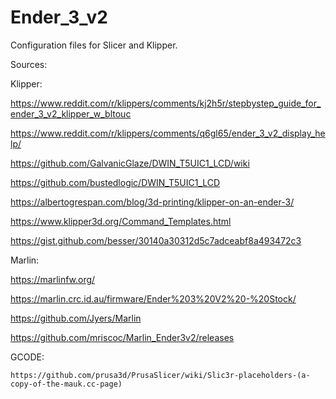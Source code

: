 # Ender_3_v2
Configuration files for Slicer and Klipper.

Sources:

  Klipper:

   https://www.reddit.com/r/klippers/comments/kj2h5r/stepbystep_guide_for_ender_3_v2_klipper_w_bltouc
    
   https://www.reddit.com/r/klippers/comments/q6gl65/ender_3_v2_display_help/
    
   https://github.com/GalvanicGlaze/DWIN_T5UIC1_LCD/wiki
    
   https://github.com/bustedlogic/DWIN_T5UIC1_LCD
    
   https://albertogrespan.com/blog/3d-printing/klipper-on-an-ender-3/
    
   https://www.klipper3d.org/Command_Templates.html
    
   https://gist.github.com/besser/30140a30312d5c7adceabf8a493472c3
    
    
  Marlin:
  
   https://marlinfw.org/
   
   https://marlin.crc.id.au/firmware/Ender%203%20V2%20-%20Stock/
       
   https://github.com/Jyers/Marlin
       
   https://github.com/mriscoc/Marlin_Ender3v2/releases
  
  GCODE:
  
    https://github.com/prusa3d/PrusaSlicer/wiki/Slic3r-placeholders-(a-copy-of-the-mauk.cc-page)
  
